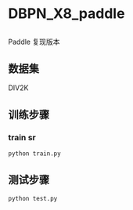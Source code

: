 # DBPN_X8_paddle

## 
Paddle 复现版本

## 数据集

DIV2K
## 训练步骤
### train sr
```bash
python train.py 
```
## 测试步骤
```bash
python test.py 
```
